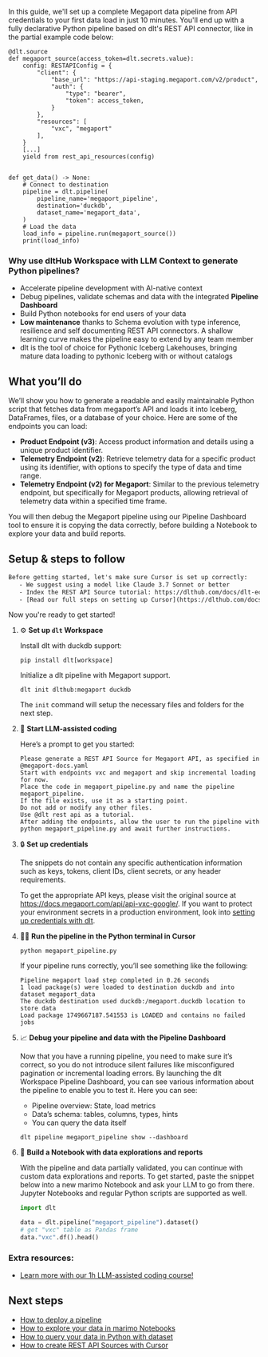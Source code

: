 In this guide, we'll set up a complete Megaport data pipeline from API credentials to your first data load in just 10 minutes. You'll end up with a fully declarative Python pipeline based on dlt's REST API connector, like in the partial example code below:

```python-outcome
@dlt.source
def megaport_source(access_token=dlt.secrets.value):
    config: RESTAPIConfig = {
        "client": {
            "base_url": "https://api-staging.megaport.com/v2/product",
            "auth": {
                "type": "bearer",
                "token": access_token,
            }
        },
        "resources": [
            "vxc", "megaport"
        ],
    }
    [...]
    yield from rest_api_resources(config)


def get_data() -> None:
    # Connect to destination
    pipeline = dlt.pipeline(
        pipeline_name='megaport_pipeline',
        destination='duckdb',
        dataset_name='megaport_data', 
    )
    # Load the data
    load_info = pipeline.run(megaport_source())
    print(load_info) 
```

### Why use dltHub Workspace with LLM Context to generate Python pipelines?

- Accelerate pipeline development with AI-native context
- Debug pipelines, validate schemas and data with the integrated **Pipeline Dashboard**
- Build Python notebooks for end users of your data
- **Low maintenance** thanks to Schema evolution with type inference, resilience and self documenting REST API connectors. A shallow learning curve makes the pipeline easy to extend by any team member
- dlt is the tool of choice for Pythonic Iceberg Lakehouses, bringing mature data loading to pythonic Iceberg with or without catalogs

## What you’ll do

We’ll show you how to generate a readable and easily maintainable Python script that fetches data from megaport’s API and loads it into Iceberg, DataFrames, files, or a database of your choice. Here are some of the endpoints you can load:

- **Product Endpoint (v3)**: Access product information and details using a unique product identifier.
- **Telemetry Endpoint (v2)**: Retrieve telemetry data for a specific product using its identifier, with options to specify the type of data and time range.
- **Telemetry Endpoint (v2) for Megaport**: Similar to the previous telemetry endpoint, but specifically for Megaport products, allowing retrieval of telemetry data within a specified time frame.

You will then debug the Megaport pipeline using our Pipeline Dashboard tool to ensure it is copying the data correctly, before building a Notebook to explore your data and build reports.

## Setup & steps to follow

```default
Before getting started, let's make sure Cursor is set up correctly:
   - We suggest using a model like Claude 3.7 Sonnet or better
   - Index the REST API Source tutorial: https://dlthub.com/docs/dlt-ecosystem/verified-sources/rest_api/ and add it to context as **@dlt rest api**
   - [Read our full steps on setting up Cursor](https://dlthub.com/docs/dlt-ecosystem/llm-tooling/cursor-restapi#23-configuring-cursor-with-documentation)
```

Now you're ready to get started!

1. ⚙️ **Set up `dlt` Workspace**
    
    Install dlt with duckdb support:
    ```shell
    pip install dlt[workspace]
    ```

    Initialize a dlt pipeline with Megaport support.
    ```shell
    dlt init dlthub:megaport duckdb
    ```

    The `init` command will setup the necessary files and folders for the next step.
    
2. 🤠 **Start LLM-assisted coding**
    
    Here’s a prompt to get you started:
    
    ```prompt
    Please generate a REST API Source for Megaport API, as specified in @megaport-docs.yaml 
    Start with endpoints vxc and megaport and skip incremental loading for now. 
    Place the code in megaport_pipeline.py and name the pipeline megaport_pipeline. 
    If the file exists, use it as a starting point. 
    Do not add or modify any other files. 
    Use @dlt rest api as a tutorial. 
    After adding the endpoints, allow the user to run the pipeline with python megaport_pipeline.py and await further instructions.
    ```

    
3. 🔒 **Set up credentials** 
    
    The snippets do not contain any specific authentication information such as keys, tokens, client IDs, client secrets, or any header requirements.
    
    To get the appropriate API keys, please visit the original source at https://docs.megaport.com/api/api-vxc-google/.
    If you want to protect your environment secrets in a production environment, look into [setting up credentials with dlt](https://dlthub.com/docs/walkthroughs/add_credentials).
    
4. 🏃‍♀️ **Run the pipeline in the Python terminal in Cursor**
    
    ```shell
    python megaport_pipeline.py
    ```
    
    If your pipeline runs correctly, you’ll see something like the following:
    
    ```shell
    Pipeline megaport load step completed in 0.26 seconds
    1 load package(s) were loaded to destination duckdb and into dataset megaport_data
    The duckdb destination used duckdb:/megaport.duckdb location to store data
    Load package 1749667187.541553 is LOADED and contains no failed jobs
    ```
    
5. 📈 **Debug your pipeline and data with the Pipeline Dashboard**

    Now that you have a running pipeline, you need to make sure it’s correct, so you do not introduce silent failures like misconfigured pagination or incremental loading errors. By launching the dlt Workspace Pipeline Dashboard, you can see various information about the pipeline to enable you to test it. Here you can see:
    - Pipeline overview: State, load metrics
    - Data’s schema: tables, columns, types, hints
    - You can query the data itself
    
    ```shell
    dlt pipeline megaport_pipeline show --dashboard
    ```
    
6. 🐍 **Build a Notebook with data explorations and reports**

    With the pipeline and data partially validated, you can continue with custom data explorations and reports. To get started, paste the snippet below into a new marimo Notebook and ask your LLM to go from there. Jupyter Notebooks and regular Python scripts are supported as well.

    
    ```python
    import dlt

   data = dlt.pipeline("megaport_pipeline").dataset()
   # get "vxc" table as Pandas frame
   data."vxc".df().head()
    ```

### Extra resources:

- [Learn more with our 1h LLM-assisted coding course!](https://www.youtube.com/watch?v=GGid70rnJuM)

## Next steps

- [How to deploy a pipeline](https://dlthub.com/docs/walkthroughs/deploy-a-pipeline)
- [How to explore your data in marimo Notebooks](https://dlthub.com/docs/general-usage/dataset-access/marimo)
- [How to query your data in Python with dataset](https://dlthub.com/docs/general-usage/dataset-access/dataset)
- [How to create REST API Sources with Cursor](https://dlthub.com/docs/dlt-ecosystem/llm-tooling/cursor-restapi)
